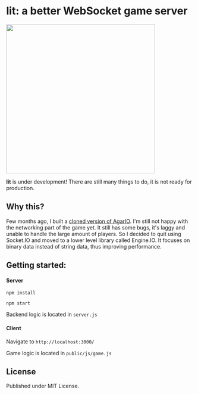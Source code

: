 # lit: a better WebSocket game server

<img src="http://img15.hostingpics.net/pics/113515lit.png" width="400">

**lit** is under development! There are still many things to do, it is not ready for production.

## Why this?
Few months ago, I built a [cloned version of AgarIO](https://github.com/huytd/agar.io-clone). I'm still not happy with the networking part of the game yet. It still has some bugs, it's laggy and unable to handle the large amount of players. So I decided to quit using Socket.IO and moved to a lower level library called Engine.IO. It focuses on binary data  instead of string data, thus improving performance.

## Getting started:

#### Server

```
npm install
```
```
npm start
```

Backend logic is located in ```server.js```

#### Client

Navigate to ```http://localhost:3000/```

Game logic is located in ```public/js/game.js```

## License
Published under MIT License.
